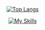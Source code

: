 <div align="center">

[![Top Langs](https://github-readme-stats.vercel.app/api/top-langs/?username=lvanrooijen&theme=gradient)](https://github.com/anuraghazra/github-readme-stats)  

[![My Skills](https://skillicons.dev/icons?i=html,css,js,ts,java,spring,react,postgres,idea&theme=dark&perline=9)](https://skillicons.dev)    

</div>
